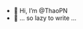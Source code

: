 - 👋 Hi, I’m @ThaoPN
- 👀 ... so lazy to write ...

<!---
ThaoPN/ThaoPN is a ✨ special ✨ repository because its `README.md` (this file) appears on your GitHub profile.
You can click the Preview link to take a look at your changes.
--->
